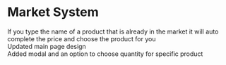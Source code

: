 # Market System
If you type the name of a product that is already in the market it will auto complete the price and choose the product for you  
Updated main page design  
Added modal and an option to choose quantity for specific product
